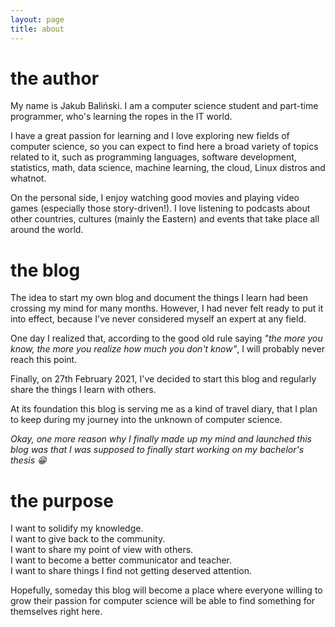 ```yaml
---
layout: page
title: about
---
```

# the author

My name is Jakub Baliński. I am a computer science student and part-time
programmer, who's learning the ropes in the IT world.

I have a great passion for learning and I love exploring new fields of
computer science, so you can expect to find here a broad variety of topics
related to it, such as programming languages, software development, statistics,
math, data science, machine learning, the cloud, Linux distros and whatnot.

On the personal side, I enjoy watching good movies and playing video games
(especially those story-driven!). I love listening to podcasts about other
countries, cultures (mainly the Eastern) and events that take place
all around the world.

# the blog

The idea to start my own blog and document the things I learn had been crossing
my mind for many months. However, I had never felt ready to put it into effect,
because I've never considered myself an expert at any field.

One day I realized that, according to the good old rule saying *"the more you
know, the more you realize how much you don't know"*, I will probably never
reach this point.

Finally, on 27th February 2021, I've decided to start this blog and regularly
share the things I learn with others.  

At its foundation this blog is serving me as a kind of travel diary, that I
plan to keep during my journey into the unknown of computer science.

*Okay, one more reason why I finally made up my mind and launched this blog
was that I was supposed to finally start working on my bachelor's thesis :grin:*

# the purpose

I want to solidify my knowledge.  
I want to give back to the community.  
I want to share my point of view with others.  
I want to become a better communicator and teacher.  
I want to share things I find not getting deserved attention.

Hopefully, someday this blog will become a place where everyone willing to
grow their passion for computer science will be able to find something
for themselves right here.
